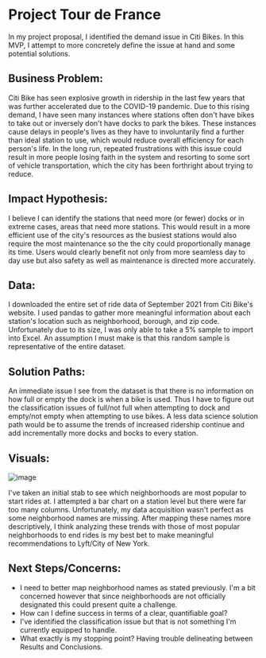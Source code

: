 # Project Tour de France

In my project proposal, I identified the demand issue in Citi Bikes. In this MVP, I attempt to more concretely define the issue at hand and some potential solutions.

## Business Problem:

Citi Bike has seen explosive growth in ridership in the last few years that was further accelerated due to the COVID-19 pandemic. Due to this rising demand, I have seen many instances where stations often don't have bikes to take out or inversely don't have docks to park the bikes. These instances cause delays in people's lives as they have to involuntarily find a further than ideal station to use, which would reduce overall efficiency for each person's life. In the long run, repeated frustrations with this issue could result in more people losing faith in the system and resorting to some sort of vehicle transportation, which the city has been forthright about trying to reduce.      

## Impact Hypothesis:

I believe I can identify the stations that need more (or fewer) docks or in extreme cases, areas that need more stations. This would result in a more efficient use of the city's resources as the busiest stations would also require the most maintenance so the the city could proportionally manage its time. Users would clearly benefit not only from more seamless day to day use but also safety as well as maintenance is directed more accurately. 

## Data:

I downloaded the entire set of ride data of September 2021 from Citi Bike's website. I used pandas to gather more meaningful information about each station's location such as neighborhood, borough, and zip code. Unfortunately due to its size, I was only able to take a 5% sample to import into Excel. An assumption I must make is that this random sample is representative of the entire dataset.   

## Solution Paths:

An immediate issue I see from the dataset is that there is no information on how full or empty the dock is when a bike is used. Thus I have to figure out the classification issues of full/not full when attempting to dock and empty/not empty when attempting to use bikes. A less data science solution path would be to assume the trends of increased ridership continue and add incrementally more docks and bocks to every station.  

## Visuals:
![image](https://user-images.githubusercontent.com/89528655/137046155-93a637ac-417c-4173-be95-1f913ccdcdfa.png)

I've taken an initial stab to see which neighborhoods are most popular to start rides at. I attempted a bar chart on a station level but there were far too many columns. Unfortunately, my data acquisition wasn't perfect as some neighborhood names are missing. After mapping these names more descriptively, I think analyzing these trends with those of most popular neighborhoods to end rides is my best bet to make meaningful recommendations to Lyft/City of New York. 

## Next Steps/Concerns:
- I need to better map neighborhood names as stated previously. I'm a bit concerned however that since neighborhoods are not officially designated this could present quite a challenge. 
- How can I define success in terms of a clear, quantifiable goal?
- I've identified the classification issue but that is not something I'm currently equipped to handle. 
- What exactly is my stopping point? Having trouble delineating between Results and Conclusions.  
